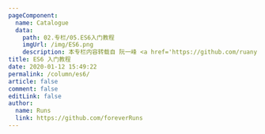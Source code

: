 ```yaml
---
pageComponent:
  name: Catalogue
  data:
    path: 02.专栏/05.ES6入门教程
    imgUrl: /img/ES6.png
    description: 本专栏内容转载自 阮一峰 <a href='https://github.com/ruanyf/es6tutorial' target='_blank'>《ECMAScript 6 入门》</a> 并在此基础上添加相关学习笔记，版权归原作者所有。 
title: ES6 入门教程
date: 2020-01-12 15:49:22
permalink: /column/es6/
article: false
comment: false
editLink: false
author:
  name: Runs
  link: https://github.com/foreverRuns
---
```

